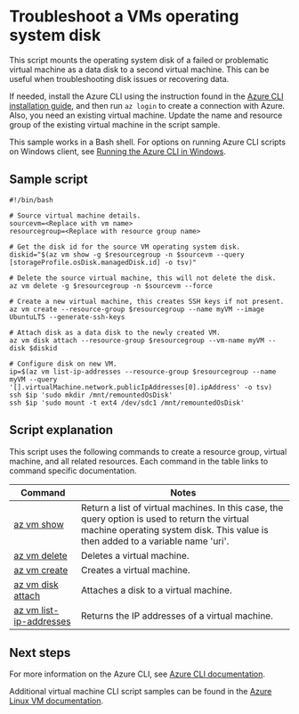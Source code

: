 <properties
    pageTitle="Azure CLI Script Sample - Mount operating system disk | Azure"
    description="Azure CLI Script Sample - Mount operating system disk"
    services="virtual-machines-linux"
    documentationcenter="virtual-machines"
    author="neilpeterson"
    manager="timlt"
    editor="tysonn"
    tags="azure-service-management" />
<tags
    ms.assetid=""
    ms.service="virtual-machines-linux"
    ms.devlang="na"
    ms.topic="article"
    ms.tgt_pltfrm="vm-linux"
    ms.workload="infrastructure"
    ms.date="02/27/2017"
    wacn.date=""
    ms.author="nepeters" />

# Troubleshoot a VMs operating system disk

This script mounts the operating system disk of a failed or problematic virtual machine as a data disk to a second virtual machine. This can be useful when troubleshooting disk issues or recovering data. 

If needed, install the Azure CLI using the instruction found in the [Azure CLI installation guide](https://docs.microsoft.com/cli/azure/install-azure-cli), and then run `az login` to create a connection with Azure. Also, you need an existing virtual machine. Update the name and resource group of the existing virtual machine in the script sample.

This sample works in a Bash shell. For options on running Azure CLI scripts on Windows client, see [Running the Azure CLI in Windows](/documentation/articles/virtual-machines-windows-cli-options/).

## Sample script

    #!/bin/bash

    # Source virtual machine details.
    sourcevm=<Replace with vm name>
    resourcegroup=<Replace with resource group name>

    # Get the disk id for the source VM operating system disk.
    diskid="$(az vm show -g $resourcegroup -n $sourcevm --query [storageProfile.osDisk.managedDisk.id] -o tsv)"
 
    # Delete the source virtual machine, this will not delete the disk.
    az vm delete -g $resourcegroup -n $sourcevm --force

    # Create a new virtual machine, this creates SSH keys if not present.
    az vm create --resource-group $resourcegroup --name myVM --image UbuntuLTS --generate-ssh-keys

    # Attach disk as a data disk to the newly created VM.
    az vm disk attach --resource-group $resourcegroup --vm-name myVM --disk $diskid

    # Configure disk on new VM.
    ip=$(az vm list-ip-addresses --resource-group $resourcegroup --name myVM --query '[].virtualMachine.network.publicIpAddresses[0].ipAddress' -o tsv)
    ssh $ip 'sudo mkdir /mnt/remountedOsDisk'
    ssh $ip 'sudo mount -t ext4 /dev/sdc1 /mnt/remountedOsDisk'


## Script explanation

This script uses the following commands to create a resource group, virtual machine, and all related resources. Each command in the table links to command specific documentation.

| Command | Notes |
|---|---|
| [az vm show](https://docs.microsoft.com/cli/azure/vm#show) | Return a list of virtual machines. In this case, the query option is used to return the virtual machine operating system disk. This value is then added to a variable name 'uri'. |
| [az vm delete](https://docs.microsoft.com/cli/azure/vm#delete) | Deletes a virtual machine. |
| [az vm create](https://docs.microsoft.com/cli/azure/vm#create) | Creates a virtual machine.  |
| [az vm disk attach](https://docs.microsoft.com/cli/azure/vm/disk#attach) | Attaches a disk to a virtual machine. |
| [az vm list-ip-addresses](https://docs.microsoft.com/cli/azure/vm#list-ip-addresses) | Returns the IP addresses of a virtual machine. |

## Next steps

For more information on the Azure CLI, see [Azure CLI documentation](https://docs.microsoft.com/cli/azure/overview).

Additional virtual machine CLI script samples can be found in the [Azure Linux VM documentation](/documentation/articles/virtual-machines-linux-cli-samples/).